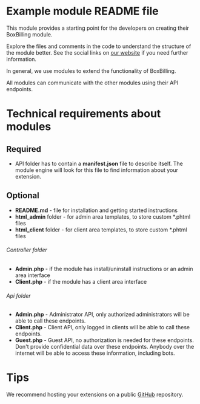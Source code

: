# Example module README file

This module provides a starting point for the developers on creating their BoxBilling module.

Explore the files and comments in the code to understand the structure of the module better. See the social links on [our website](https://boxbilling.org) if you need further information.

In general, we use modules to extend the functionality of BoxBilling.

All modules can communicate with the other modules using their API endpoints.

# Technical requirements about modules

## Required
* API folder has to contain a **manifest.json** file to describe itself. The module engine will look for this file to find information about your extension.

## Optional
* **README.md** - file for installation and getting started instructions
* **html_admin** folder    - for admin area templates, to store custom *.phtml files
* **html_client** folder    - for client area templates, to store custom *.phtml files
###### Controller folder
* **Admin.php** - if the module has install/uninstall instructions or
  an admin area interface
* **Client.php** - if the module has a client area interface
###### Api folder
* **Admin.php**         - Administrator API, only authorized administrators will be able to call these endpoints.
* **Client.php**        - Client API, only logged in clients will be able to call these endpoints.
* **Guest.php**         - Guest API, no authorization is needed for these endpoints. Don't provide confidential data over these endpoints. Anybody over the internet will be able to access these information, including bots.

# Tips
We recommend hosting your extensions on a public [GitHub](https://github.com) repository.